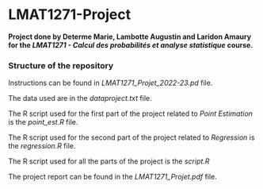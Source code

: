 # LMAT1271-Project

**Project done by Determe Marie, Lambotte Augustin and Laridon Amaury for the *LMAT1271 - Calcul des probabilités et analyse statistique* course.**

### Structure of the repository

Instructions can be found in *LMAT1271_Projet_2022-23.pd* file. 

The data used are in the *dataproject.txt* file. 

The R script used for the first part of the project related to *Point Estimation* is the *point_est.R* file. 

The R script used for the second part of the project related to *Regression* is the *regression.R* file. 

The R script used for all the parts of the project is the *script.R*


The project report can be found in the *LMAT1271_Projet.pdf* file. 

